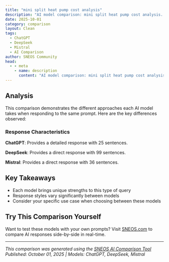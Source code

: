 ```yaml
---
title: "mini split heat pump cost analysis"
description: "AI model comparison: mini split heat pump cost analysis..."
date: 2025-10-01
category: comparison
layout: Clean
tags:
  - ChatGPT
  - DeepSeek
  - Mistral
  - AI Comparison
author: SNEOS Community
head:
  - - meta
    - name: description
      content: "AI model comparison: mini split heat pump cost analysis..."
---
```


<ChatComparison
  title="mini split heat pump cost analysis"
  prompt="mini split heat pump cost analysis"
  :responses='{"ChatGPT": "Certainly! Here\u0027s a detailed cost analysis for a mini-split heat pump system, covering initial costs, operating costs, and potential savings.\n\n---\n\n## Mini Split Heat Pump Cost Analysis\n\n### 1. Initial Costs\n\n**a. Equipment Cost** \n- Single-zone mini split systems: $700 - $2,000 per unit \n- Multi-zone systems (serving multiple rooms): $1,500 - $5,000\u002B \n\n**b. Installation Cost** \n- Professional installation typically ranges from $500 to $2,500 depending on: \n - Number of zones/units \n - Complexity of installation (distance between indoor and outdoor units) \n - Electrical work required \n\n**c. Additional Costs** \n- Electrical upgrades (if needed): $300 - $1,500 \n- Permits and inspections: $100 - $300 \n\n**Estimated Total Upfront Cost:** \n- Single-zone: $1,200 - $4,000 \n- Multi-zone: $3,000 - $8,000\u002B\n\n---\n\n### 2. Operating Costs\n\n**a. Electricity Usage** \n- Mini splits typically use 600 to 1,500 watts while running \n- Average usage per year depends on climate and heating/cooling needs \n\n**Example Calculation:** \n- Assume a 1,200 watt (1.2 kW) mini split running 6 hours/day, 150 days/year for heating: \n Energy used = 1.2 kW \u00D7 6 hours/day \u00D7 150 days = 1,080 kWh/year \n- Average US electricity rate = $0.13/kWh \n- Annual electricity cost = 1,080 kWh \u00D7 $0.13 = **$140.40/year**\n\n---\n\n### 3. Comparison to Other Systems\n\n| System Type | Typical Installation Cost | Annual Operating Cost | Efficiency (COP/HSPF) |\n|---------------------|--------------------------|----------------------|-------------------------------|\n| Mini Split Heat Pump| $1,200 - $8,000\u002B | $140 - $300 | COP 3.0 - 5.0 / HSPF 9-12 |\n| Central AC\u002BFurnace | $5,000 - $10,000 | $400\u002B | Furnace efficiency ~80-95% |\n| Window AC \u002B Electric Heater | \u003C$1,000 | $400\u002B | Low overall efficiency |\n\n---\n\n### 4. Potential Savings\n\n- Mini splits are very energy efficient in moderate climates, especially for heating compared to electric resistance or baseboard heating. \n- They provide both heating and cooling, potentially replacing multiple systems. \n- Possible rebates or tax incentives may reduce upfront costs (check local programs). \n- Lower maintenance costs compared to traditional HVAC systems.\n\n---\n\n### 5. Summary\n\n| Factor | Notes |\n|----------------------|--------------------------------------------------|\n| Initial Cost | Moderate, varies by zones and complexity |\n| Operating Cost | Low compared to electric heating and less than fossil fuel heating in some regions |\n| Efficiency | Very high, can save 30-50% on heating/cooling bills |\n| Lifespan | 12-15 years with proper maintenance |\n| Ideal For | Homes without ductwork, room additions, or zoned temperature control |\n\n---\n\nIf you\u0027d like, I can help you estimate the cost for your specific situation (e.g., number of rooms, location), just provide more details!", "DeepSeek": "Of course. Here is a comprehensive cost analysis for a mini-split heat pump, breaking down the initial investment, long-term savings, and key factors that influence the final price.\n\n### Executive Summary: The Big Picture\n\nA mini-split system is a significant upfront investment, but it offers exceptional energy efficiency for both heating and cooling. The primary value proposition is **long-term savings on your energy bills**, especially if you are replacing inefficient electric resistance heat (like baseboard heaters) or an old, failing system.\n\n---\n\n### Part 1: Initial Installation Cost Breakdown\n\nThe total cost is a combination of equipment and labor. Prices vary dramatically by region, home layout, and system complexity.\n\n#### A. Equipment Cost (The Unit Itself)\n\nThis depends on the system type and capacity (measured in BTUs).\n\n| System Type \u0026 Capacity | Typical BTU Range | Average Equipment Cost (Only) | Best For |\n| :--- | :--- | :--- | :--- |\n| **Single-Zone** (One Indoor Unit) | 9,000 - 12,000 BTU | **$1,000 - $2,500** | Single room, apartment, office, small addition. |\n| **Single-Zone** (One Indoor Unit) | 18,000 - 24,000 BTU | **$1,500 - $3,500** | Large living area, open-concept floor plan. |\n| **Multi-Zone** (2-5 Indoor Units) | 18,000 - 48,000 BTU | **$2,500 - $7,000\u002B** | Whole-home comfort, multiple bedrooms, multi-story homes. |\n\n**Key Equipment Factors:**\n* **BTUs:** Correct sizing is critical. An undersized unit will struggle, and an oversized unit will short-cycle, reducing efficiency and comfort.\n* **Efficiency Ratings:** Higher efficiency costs more upfront but saves significantly on bills.\n * **SEER2 (Cooling):** Look for 18\u002B for excellent efficiency.\n * **HSPF2 (Heating):** Look for 9.0\u002B for excellent efficiency.\n* **Brand:** Premium brands (e.g., Mitsubishi, Daikin, Fujitsu) cost more than value brands (e.g., MRCOOL DIY, Pioneer). Premium brands often offer better reliability, performance in extreme cold, and warranties.\n\n#### B. Installation Cost\n\nInstallation is complex and typically accounts for **30% - 50%** of the total project cost.\n\n| Installation Factor | Typical Cost Range | Notes |\n| :--- | :--- | :--- |\n| **Basic Labor \u0026 Materials** | **$1,000 - $3,000** | Includes mounting, line-set running, electrical work, vacuuming, and commissioning. This is for a straightforward, single-zone install. |\n| **Complex Labor** | **\u002B$500 - $3,000\u002B** | Added cost for multi-zone systems, long line-set runs, difficult attic/crawlspace access, new electrical circuit, or concrete wall drilling. |\n| **Permits \u0026 Inspections** | **$100 - $500** | Often required by local building codes. Your contractor should handle this. |\n\n#### C. Total Installed Cost Ranges\n\n| System Type | Low-End | Average | High-End |\n| :--- | :--- | :--- | :--- |\n| **Single-Zone (12k BTU)** | $2,500 | $3,500 - $5,000 | $7,000\u002B |\n| **Single-Zone (24k BTU)** | $3,500 | $4,500 - $6,500 | $8,500\u002B |\n| **Multi-Zone (e.g., 3 Heads)** | $5,000 | $8,000 - $15,000 | $20,000\u002B |\n\n---\n\n### Part 2: Long-Term Operating Costs \u0026 Savings Analysis\n\nThis is where mini-splits shine, especially as a heating source.\n\n#### A. Energy Efficiency Explained\n\nMini-splits don\u0027t *create* heat; they *move* it. This process is 2-4 times more efficient than generating heat.\n\n* **COP (Coefficient of Performance):** A COP of 3.5 means for every 1 unit of electricity used, 3.5 units of heat are produced.\n* **Comparison to Common Systems:**\n * **Electric Furnace/Baseboard:** COP of 1.0. **100% efficient.**\n * **Natural Gas Furnace:** 80%-95% AFUE efficient.\n * **Mini-Split Heat Pump:** **200% - 400%\u002B efficient (COP of 2-4\u002B).**\n\n#### B. Potential Monthly/Annual Savings\n\n**Scenario: You are replacing electric baseboard heat.**\n* **Assumptions:** You spend $2,400/year on electric heat. Your new mini-split has an average seasonal COP of 3.0 (300% efficient).\n* **Savings Calculation:** You could reduce your heating costs by approximately **2/3**.\n* **New Estimated Cost:** $2,400 / 3 = **$800/year.**\n* **Annual Savings:** **$1,600.**\n\n**Scenario: You are replacing an old, inefficient central AC and gas furnace.**\n* Savings are less dramatic but still significant, primarily on the cooling side and during milder spring/fall months when the heat pump is more efficient than firing up the furnace.\n\n**Payback Period:** Using the scenario above with a $6,000 installation cost:\n* **$6,000 / $1,600 annual savings = 3.75 years.**\n* This is an excellent payback period. In reality, it can range from **3-8 years** depending on your local climate, energy rates, and what you\u0027re replacing.\n\n---\n\n### Part 3: Key Factors That Influence Your Specific Cost\n\n1. **Existing System:** The savings are highest when replacing expensive electric or propane/oil heat.\n2. **Home Size \u0026 Layout:** A small, well-insulated home needs a smaller, cheaper system. A large, drafty home with multiple zones needs a larger, more expensive one.\n3. **Climate:** In very cold climates (below freezing for extended periods), you may need a more expensive **hyper-heat** or **cold-climate** model that maintains efficiency down to -13\u00B0F (-25\u00B0C). Standard models lose efficiency below ~15\u00B0F (-9\u00B0C).\n4. **Number of Zones:** Each additional indoor head adds $1,000 - $4,000 to the total cost.\n5. **Labor Rates:** HVAC contractor rates vary by region. Get multiple quotes.\n\n---\n\n### Part 4: Financial Incentives \u0026 Rebates\n\n**This is critical.** Incentives can reduce your net cost by 30% or more.\n\n* **Federal Tax Credits (U.S.):** The **IRA 25C tax credit** covers **30% of the project cost, up to $2,000**, for qualified systems meeting specific efficiency tiers. This is a direct dollar-for-dollar reduction of your tax bill.\n* **State \u0026 Local Rebates:** Many states and utilities offer rebates, sometimes up to $1,000 or more. Check the **Database of State Incentives for Renewables \u0026 Efficiency (DSIRE)**.\n* **Manufacturer Rebates:** Many brands offer seasonal promotions and rebates.\n\n### Conclusion: Is a Mini-Split Worth It?\n\n**A mini-split heat pump is an excellent investment if:**\n\n* You are currently using electric, propane, or oil heat.\n* You lack central air conditioning and want an efficient cooling solution.\n* You are adding onto your home and extending existing ductwork is impractical.\n* You want to have zoned control over your home\u0027s temperature.\n* You plan to stay in your home long enough to realize the long-term savings (5\u002B years).\n\n**It may not be the best choice if:**\n\n* You have a relatively new and efficient natural gas furnace and central AC.\n* You live in an extremely cold climate and are not installing a specialized cold-climate model.\n* You are on a very tight budget and the upfront cost is prohibitive, even with incentives.\n\n**Final Recommendation:**\n1. **Get 3-4 detailed quotes** from reputable, certified HVAC contractors.\n2. **Ask for a Manual J calculation** to ensure they are properly sizing the system.\n3. **Ask specifically about models that qualify for federal and local rebates.**\n4. **Run the numbers** for your specific situation, comparing your current energy bills to the projected costs with the new system.\n\nThe combination of high efficiency, versatile heating/cooling, and available financial incentives makes a mini-split heat pump one of the most cost-effective home comfort upgrades available today.", "Mistral": "A mini-split heat pump can be a cost-effective and energy-efficient solution for heating and cooling your home. However, the cost can vary significantly based on several factors. Here\u0027s a breakdown of the costs associated with a mini-split heat pump:\n\n### Initial Costs\n1. **Unit Cost**:\n - **Single-Zone Systems**: Typically range from $1,000 to $3,000 for the unit alone.\n - **Multi-Zone Systems**: Can range from $2,000 to $5,000 or more, depending on the number of zones.\n\n2. **Installation Costs**:\n - **Single-Zone Systems**: Installation can range from $500 to $2,000.\n - **Multi-Zone Systems**: Installation can range from $1,000 to $5,000 or more, depending on the complexity and number of zones.\n\n3. **Additional Costs**:\n - **Electrical Work**: May require additional wiring or electrical upgrades, adding $500 to $2,000.\n - **Ductwork**: If you need to modify or install ductwork, this can add $1,000 to $5,000.\n - **Permits**: Depending on your location, permits may be required, adding $50 to $200.\n\n### Operating Costs\n1. **Energy Efficiency**:\n - Mini-split heat pumps are generally more energy-efficient than traditional HVAC systems, which can lead to lower operating costs.\n - Look for units with high SEER (Seasonal Energy Efficiency Ratio) and HSPF (Heating Seasonal Performance Factor) ratings.\n\n2. **Electricity Costs**:\n - The cost of electricity in your area will impact your operating costs.\n - Use an energy cost calculator to estimate annual operating costs based on your local electricity rates and the efficiency of the unit.\n\n### Maintenance Costs\n1. **Routine Maintenance**:\n - Regular maintenance, such as cleaning filters and coils, can be done by the homeowner, reducing costs.\n - Professional maintenance visits can range from $100 to $300 per year.\n\n2. **Repairs**:\n - Repair costs can vary widely depending on the issue. Common repairs might range from $100 to $1,000.\n\n### Long-Term Savings\n1. **Energy Savings**:\n - Over time, the energy savings from a mini-split heat pump can offset the initial costs.\n - Many homeowners see a return on investment within 5-10 years due to lower energy bills.\n\n2. **Rebates and Incentives**:\n - Check for federal, state, or local rebates and incentives for energy-efficient HVAC systems. These can significantly reduce your initial costs.\n\n### Example Cost Analysis\nLet\u0027s say you\u0027re considering a single-zone mini-split heat pump for a 1,000 sq ft home:\n\n- **Unit Cost**: $2,000\n- **Installation Cost**: $1,500\n- **Electrical Work**: $500\n- **Permits**: $100\n- **Total Initial Cost**: $4,100\n\nAssuming your electricity rate is $0.12 per kWh and the unit has a SEER rating of 20, your annual operating cost might be around $300. If your old system cost $600 per year to operate, you\u0027d save $300 annually.\n\n- **Annual Savings**: $300\n- **Payback Period**: $4,100 / $300 = ~13.7 years\n\n### Conclusion\nWhile the initial costs of a mini-split heat pump can be significant, the long-term energy savings and potential rebates can make it a worthwhile investment. It\u0027s essential to consider all factors, including your specific needs, local climate, and available incentives, to make an informed decision."}' 
  published-date="17:34"
/>

## Analysis

This comparison demonstrates the different approaches each AI model takes when responding to the same prompt. Here are the key differences observed:

### Response Characteristics

**ChatGPT**: Provides a detailed response with 25 sentences. 

**DeepSeek**: Provides a direct response with 99 sentences. 

**Mistral**: Provides a direct response with 36 sentences. 

## Key Takeaways

- Each model brings unique strengths to this type of query
- Response styles vary significantly between models
- Consider your specific use case when choosing between these models

## Try This Comparison Yourself

Want to test these models with your own prompts? Visit [SNEOS.com](https://sneos.com) to compare AI responses side-by-side in real-time.

---

*This comparison was generated using the [SNEOS AI Comparison Tool](https://sneos.com)*
*Published: October 01, 2025 | Models: ChatGPT, DeepSeek, Mistral*

